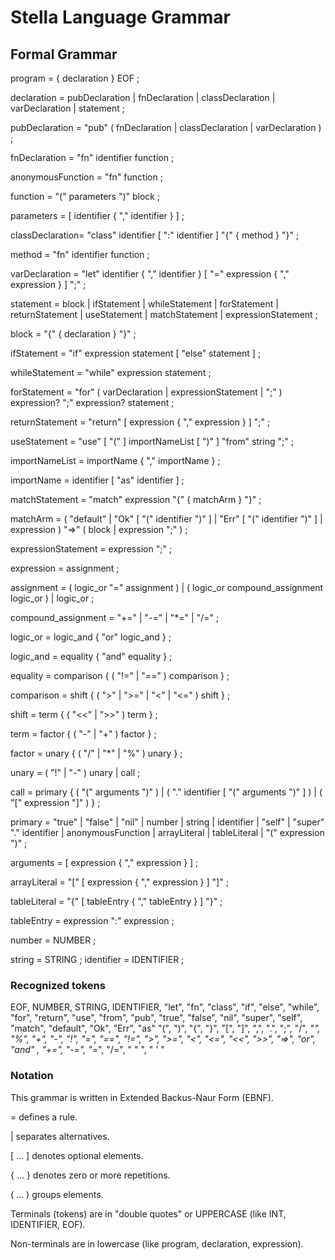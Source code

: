 # Stella Language Grammar

## Formal Grammar

program         = { declaration } EOF ;

declaration     = pubDeclaration
| fnDeclaration
| classDeclaration
| varDeclaration
| statement ;

pubDeclaration  = "pub" ( fnDeclaration | classDeclaration | varDeclaration ) ;

fnDeclaration   = "fn" identifier function ;

anonymousFunction = "fn" function ;

function        = "(" parameters ")" block ;

parameters      = [ identifier { "," identifier } ] ;

classDeclaration= "class" identifier [ ":" identifier ] "{" { method } "}" ;

method          = "fn" identifier function ;

varDeclaration  = "let" identifier { "," identifier } [ "=" expression { "," expression } ] ";" ;

statement       = block
| ifStatement
| whileStatement
| forStatement
| returnStatement
| useStatement
| matchStatement
| expressionStatement ;

block           = "{" { declaration } "}" ;

ifStatement     = "if" expression statement [ "else" statement ] ;

whileStatement  = "while" expression statement ;

forStatement    = "for" ( varDeclaration | expressionStatement | ";" ) expression? ";" expression? statement ;

returnStatement = "return" [ expression { "," expression } ] ";" ;

useStatement    = "use" [ "(" ] importNameList [ ")" ] "from" string ";" ;

importNameList  = importName { "," importName } ;

importName      = identifier [ "as" identifier ] ;

matchStatement  = "match" expression "{" { matchArm } "}" ;

matchArm        = ( "default" | "Ok" [ "(" identifier ")" ] | "Err" [ "(" identifier ")" ] | expression ) "=>" ( block | expression ";" ) ;

expressionStatement = expression ";" ;

expression      = assignment ;

assignment      = ( logic_or "=" assignment )
| ( logic_or compound_assignment logic_or )
| logic_or ;

compound_assignment = "+=" | "-=" | "*=" | "/=" ;

logic_or        = logic_and { "or" logic_and } ;

logic_and       = equality { "and" equality } ;

equality        = comparison { ( "!=" | "==" ) comparison } ;

comparison      = shift { ( ">" | ">=" | "<" | "<=" ) shift } ;

shift           = term { ( "<<" | ">>" ) term } ;

term            = factor { ( "-" | "+" ) factor } ;

factor          = unary { ( "/" | "*" | "%" ) unary } ;

unary           = ( "!" | "-" ) unary
| call ;

call            = primary { ( "(" arguments ")" ) | ( "." identifier [ "(" arguments ")" ] ) | ( "[" expression "]" ) } ;

primary         = "true" | "false" | "nil"
| number
| string
| identifier
| "self"
| "super" "." identifier
| anonymousFunction
| arrayLiteral
| tableLiteral
| "(" expression ")" ;

arguments       = [ expression { "," expression } ] ;

arrayLiteral    = "[" [ expression { "," expression } ] "]" ;

tableLiteral    = "{" [ tableEntry { "," tableEntry } ] "}" ;

tableEntry      = expression ":" expression ;

number          = NUMBER ;

string          = STRING ;
identifier      = IDENTIFIER ;

### Recognized tokens
EOF, NUMBER, STRING, IDENTIFIER,
"let", "fn", "class", "if", "else", "while", "for", "return", "use", "from", "pub", "true", "false", "nil", "super", "self", "match", "default", "Ok", "Err", "as"
"(", ")", "{", "}", "[", "]", ",", ".", ";", "/", "*", "%", "+", "-", "!", "=", "==", "!=", ">", ">=", "<", "<=", "<<", ">>", "=>", "or", "and" , "+=", "-=", "*=", "/=", 
" " ", " ' " 

### Notation 
This grammar is written in Extended Backus-Naur Form (EBNF).

= defines a rule.

| separates alternatives.

[ ... ] denotes optional elements.

{ ... } denotes zero or more repetitions.

( ... ) groups elements.

Terminals (tokens) are in "double quotes" or UPPERCASE (like INT, IDENTIFIER, EOF).

Non-terminals are in lowercase (like program, declaration, expression).
